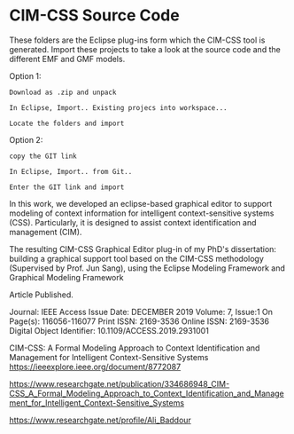 # CIM-CSS Source Code

These folders are the Eclipse plug-ins form which the CIM-CSS tool is generated. Import these projects to take a look at the source code and the different EMF and GMF models.

Option 1:

    Download as .zip and unpack

    In Eclipse, Import.. Existing projecs into workspace...

    Locate the folders and import

Option 2:

    copy the GIT link

    In Eclipse, Import.. from Git..

    Enter the GIT link and import


In this  work, we developed an eclipse-based graphical editor to support modeling of context information for intelligent context-sensitive systems (CSS). Particularly, it is designed to assist context identification and management (CIM).

The resulting CIM-CSS Graphical Editor plug-in of my PhD's dissertation: building a graphical support tool based on the CIM-CSS methodology (Supervised by Prof. Jun Sang), using the Eclipse Modeling Framework and Graphical Modeling Framework

Article Published.

Journal: IEEE Access
Issue Date: DECEMBER 2019
Volume: 7, Issue:1
On Page(s): 116056-116077
Print ISSN: 2169-3536
Online ISSN: 2169-3536
Digital Object Identifier: 10.1109/ACCESS.2019.2931001


CIM-CSS: A Formal Modeling Approach to Context Identification and Management for Intelligent Context-Sensitive Systems 
https://ieeexplore.ieee.org/document/8772087

https://www.researchgate.net/publication/334686948_CIM-CSS_A_Formal_Modeling_Approach_to_Context_Identification_and_Management_for_Intelligent_Context-Sensitive_Systems

https://www.researchgate.net/profile/Ali_Baddour

